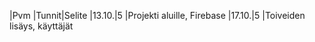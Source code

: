 |Pvm   |Tunnit|Selite
|13.10.|5     |Projekti aluille, Firebase
|17.10.|5     |Toiveiden lisäys, käyttäjät
